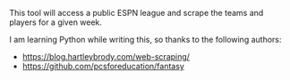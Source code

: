 This tool will access a public ESPN league and scrape the teams and players for a given week.

I am learning Python while writing this, so thanks to the following authors:
* https://blog.hartleybrody.com/web-scraping/
* https://github.com/pcsforeducation/fantasy
